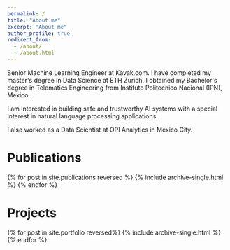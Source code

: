 ```yaml
---
permalink: /
title: "About me"
excerpt: "About me"
author_profile: true
redirect_from: 
  - /about/
  - /about.html
---
```

Senior Machine Learning Engineer at Kavak.com.
I have completed my master's degree in Data Science at ETH Zurich. 
I obtained my Bachelor's degree in Telematics Engineering from Instituto Politecnico Nacional (IPN), Mexico. 

I am interested in building safe and trustworthy AI systems with a special interest in natural language processing applications. 

I also worked as a Data Scientist at OPI Analytics in Mexico City.

Publications
======
{% for post in site.publications reversed %}
  {% include archive-single.html %}
{% endfor %}

Projects
======
{% for post in site.portfolio reversed%}
  {% include archive-single.html %}
{% endfor %}
